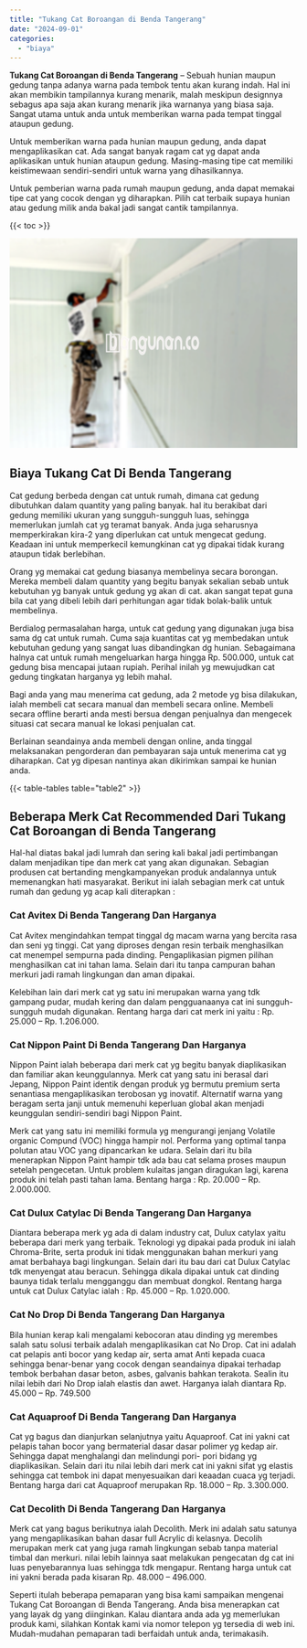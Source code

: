 ```yaml
---
title: "Tukang Cat Boroangan di Benda Tangerang"
date: "2024-09-01"
categories: 
  - "biaya"
---
```


**Tukang Cat Boroangan di Benda Tangerang** – Sebuah hunian maupun gedung tanpa adanya warna pada tembok tentu akan kurang indah. Hal ini akan membikin tampilannya kurang menarik, malah meskipun designnya sebagus apa saja akan kurang menarik jika warnanya yang biasa saja. Sangat utama untuk anda untuk memberikan warna pada tempat tinggal ataupun gedung.

Untuk memberikan warna pada hunian maupun gedung, anda dapat mengaplikasikan cat. Ada sangat banyak ragam cat yg dapat anda aplikasikan untuk hunian ataupun gedung. Masing-masing tipe cat memiliki keistimewaan sendiri-sendiri untuk warna yang dihasilkannya.

Untuk pemberian warna pada rumah maupun gedung, anda dapat memakai tipe cat yang cocok dengan yg diharapkan. Pilih cat terbaik supaya hunian atau gedung milik anda bakal jadi sangat cantik tampilannya.

{{< toc >}}

![Tukang Cat Boroangan di Benda Tangerang](/images/jasa-cat-murah12.png)

## Biaya Tukang Cat Di Benda Tangerang

Cat gedung berbeda dengan cat untuk rumah, dimana cat gedung dibutuhkan dalam quantity yang paling banyak. hal itu berakibat dari gedung memiliki ukuran yang sungguh-sungguh luas, sehingga memerlukan jumlah cat yg teramat banyak. Anda juga seharusnya memperkirakan kira-2 yang diperlukan cat untuk mengecat gedung. Keadaan ini untuk memperkecil kemungkinan cat yg dipakai tidak kurang ataupun tidak berlebihan.

Orang yg memakai cat gedung biasanya membelinya secara borongan. Mereka membeli dalam quantity yang begitu banyak sekalian sebab untuk kebutuhan yg banyak untuk gedung yg akan di cat. akan sangat tepat guna bila cat yang dibeli lebih dari perhitungan agar tidak bolak-balik untuk membelinya.

Berdialog permasalahan harga, untuk cat gedung yang digunakan juga bisa sama dg cat untuk rumah. Cuma saja kuantitas cat yg membedakan untuk kebutuhan gedung yang sangat luas dibandingkan dg hunian. Sebagaimana halnya cat untuk rumah mengeluarkan harga hingga Rp. 500.000, untuk cat gedung bisa mencapai jutaan rupiah. Perihal inilah yg mewujudkan cat gedung tingkatan harganya yg lebih mahal.

Bagi anda yang mau menerima cat gedung, ada 2 metode yg bisa dilakukan, ialah membeli cat secara manual dan membeli secara online. Membeli secara offline berarti anda mesti bersua dengan penjualnya dan mengecek situasi cat secara manual ke lokasi penjualan cat.

Berlainan seandainya anda membeli dengan online, anda tinggal melaksanakan pengorderan dan pembayaran saja untuk menerima cat yg diharapkan. Cat yg dipesan nantinya akan dikirimkan sampai ke hunian anda.

{{< table-tables table="table2" >}}

## Beberapa Merk Cat Recommended Dari Tukang Cat Boroangan di Benda Tangerang

Hal-hal diatas bakal jadi lumrah dan sering kali bakal jadi pertimbangan dalam menjadikan tipe dan merk cat yang akan digunakan. Sebagian produsen cat bertanding mengkampanyekan produk andalannya untuk memenangkan hati masyarakat. Berikut ini ialah sebagian merk cat untuk rumah dan gedung yg acap kali diterapkan :

### Cat Avitex Di Benda Tangerang Dan Harganya

Cat Avitex mengindahkan tempat tinggal dg macam warna yang bercita rasa dan seni yg tinggi. Cat yang diproses dengan resin terbaik menghasilkan cat menempel sempurna pada dinding. Pengaplikasian pigmen pilihan menghasilkan cat ini tahan lama. Selain dari itu tanpa campuran bahan merkuri jadi ramah lingkungan dan aman dipakai.

Kelebihan lain dari merk cat yg satu ini merupakan warna yang tdk gampang pudar, mudah kering dan dalam pengguanaanya cat ini sungguh-sungguh mudah digunakan. Rentang harga dari cat merk ini yaitu : Rp. 25.000 – Rp. 1.206.000.

### Cat Nippon Paint Di Benda Tangerang Dan Harganya

Nippon Paint ialah beberapa dari merk cat yg begitu banyak diaplikasikan dan familiar akan keunggulannya. Merk cat yang satu ini berasal dari Jepang, Nippon Paint identik dengan produk yg bermutu premium serta senantiasa mengaplikasikan terobosan yg inovatif. Alternatif warna yang beragam serta janji untuk memenuhi keperluan global akan menjadi keunggulan sendiri-sendiri bagi Nippon Paint.

Merk cat yang satu ini memiliki formula yg mengurangi jenjang Volatile organic Compund (VOC) hingga hampir nol. Performa yang optimal tanpa polutan atau VOC yang dipancarkan ke udara. Selain dari itu bila menerapkan Nippon Paint hampir tdk ada bau cat selama proses maupun setelah pengecetan. Untuk problem kulaitas jangan diragukan lagi, karena produk ini telah pasti tahan lama. Bentang harga : Rp. 20.000 – Rp. 2.000.000.

### Cat Dulux Catylac Di Benda Tangerang Dan Harganya

Diantara beberapa merk yg ada di dalam industry cat, Dulux catylax yaitu beberapa dari merk yang terbaik. Teknologi yg dipakai pada produk ini ialah Chroma-Brite, serta produk ini tidak menggunakan bahan merkuri yang amat berbahaya bagi lingkungan. Selain dari itu bau dari cat Dulux Catylac tdk menyengat atau beracun. Sehingga dikala dipakai untuk cat dinding baunya tidak terlalu mengganggu dan membuat dongkol. Rentang harga untuk cat Dulux Catylac ialah : Rp. 45.000 – Rp. 1.020.000.

### Cat No Drop Di Benda Tangerang Dan Harganya

Bila hunian kerap kali mengalami kebocoran atau dinding yg merembes salah satu solusi terbaik adalah mengaplikasikan cat No Drop. Cat ini adalah cat pelapis anti bocor yang kedap air, serta amat Anti kepada cuaca sehingga benar-benar yang cocok dengan seandainya dipakai terhadap tembok berbahan dasar beton, asbes, galvanis bahkan terakota. Sealin itu nilai lebih dari No Drop ialah elastis dan awet. Harganya ialah diantara Rp. 45.000 – Rp. 749.500

### Cat Aquaproof Di Benda Tangerang Dan Harganya

Cat yg bagus dan dianjurkan selanjutnya yaitu Aquaproof. Cat ini yakni cat pelapis tahan bocor yang bermaterial dasar dasar polimer yg kedap air. Sehingga dapat menghalangi dan melindungi pori- pori bidang yg diaplikasikan. Selain dari itu nilai lebih dari merk cat ini yakni sifat yg elastis sehingga cat tembok ini dapat menyesuaikan dari keaadan cuaca yg terjadi. Bentang harga dari cat Aquaproof merupakan Rp. 18.000 – Rp. 3.300.000.

### Cat Decolith Di Benda Tangerang Dan Harganya

Merk cat yang bagus berikutnya ialah Decolith. Merk ini adalah satu satunya yang mengaplikasikan bahan dasar full Acrylic di kelasnya. Decolih merupakan merk cat yang juga ramah lingkungan sebab tanpa material timbal dan merkuri. nilai lebih lainnya saat melakukan pengecatan dg cat ini luas penyebarannya luas sehingga tdk mengapur. Rentang harga untuk cat ini yakni berada pada kisaran Rp. 48.000 – 496.000.

Seperti itulah beberapa pemaparan yang bisa kami sampaikan mengenai Tukang Cat Boroangan di Benda Tangerang. Anda bisa menerapkan cat yang layak dg yang diinginkan. Kalau diantara anda ada yg memerlukan produk kami, silahkan Kontak kami via nomor telepon yg tersedia di web ini. Mudah-mudahan pemaparan tadi berfaidah untuk anda, terimakasih.
